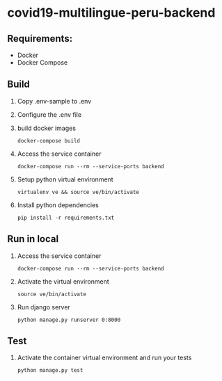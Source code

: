 # covid19-multilingue-peru-backend

## Requirements:

- Docker
- Docker Compose

## Build

1. Copy .env-sample to .env
2. Configure the .env file
3. build docker images

   `docker-compose build`

4. Access the service container

   `docker-compose run --rm --service-ports backend`

5. Setup python virtual environment

   `virtualenv ve && source ve/bin/activate`

6. Install python dependencies

   `pip install -r requirements.txt`

## Run in local

1. Access the service container

   `docker-compose run --rm --service-ports backend`

2. Activate the virtual environment

   `source ve/bin/activate`

3. Run django server

   `python manage.py runserver 0:8000`

## Test

1. Activate the container virtual environment and run your tests

   `python manage.py test`
